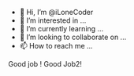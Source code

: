 - 👋 Hi, I’m @iLoneCoder
- 👀 I’m interested in ...
- 🌱 I’m currently learning ...
- 💞️ I’m looking to collaborate on ...
- 📫 How to reach me ...

<!---
iLoneCoder/iLoneCoder is a ✨ special ✨ repository because its `README.md` (this file) appears on your GitHub profile.
You can click the Preview link to take a look at your changes.
--->

Good job !
Good Job2!
